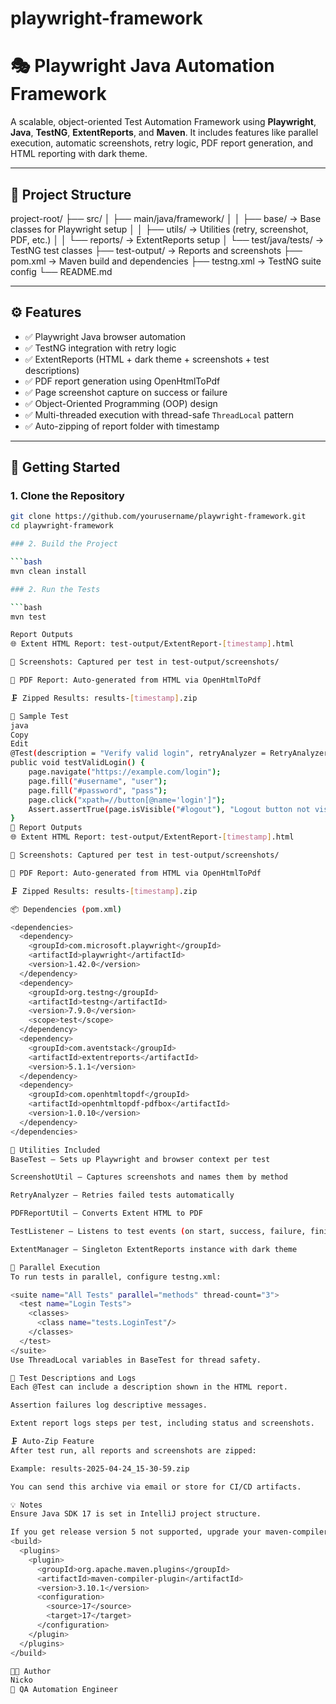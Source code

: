 # playwright-framework
# 🎭 Playwright Java Automation Framework

A scalable, object-oriented Test Automation Framework using **Playwright**, **Java**, **TestNG**, **ExtentReports**, and **Maven**. It includes features like parallel execution, automatic screenshots, retry logic, PDF report generation, and HTML reporting with dark theme.

---

## 📁 Project Structure
project-root/ ├── src/ │ ├── main/java/framework/ │ │ ├── base/ → Base classes for Playwright setup │ │ ├── utils/ → Utilities (retry, screenshot, PDF, etc.) │ │ └── reports/ → ExtentReports setup │ └── test/java/tests/ → TestNG test classes ├── test-output/ → Reports and screenshots ├── pom.xml → Maven build and dependencies ├── testng.xml → TestNG suite config └── README.md

---

## ⚙️ Features

- ✅ Playwright Java browser automation
- ✅ TestNG integration with retry logic
- ✅ ExtentReports (HTML + dark theme + screenshots + test descriptions)
- ✅ PDF report generation using OpenHtmlToPdf
- ✅ Page screenshot capture on success or failure
- ✅ Object-Oriented Programming (OOP) design
- ✅ Multi-threaded execution with thread-safe `ThreadLocal` pattern
- ✅ Auto-zipping of report folder with timestamp

---

## 🚀 Getting Started

### 1. Clone the Repository

```bash
git clone https://github.com/yourusername/playwright-framework.git
cd playwright-framework

### 2. Build the Project

```bash
mvn clean install

### 2. Run the Tests

```bash
mvn test

Report Outputs
🌐 Extent HTML Report: test-output/ExtentReport-[timestamp].html

📸 Screenshots: Captured per test in test-output/screenshots/

📕 PDF Report: Auto-generated from HTML via OpenHtmlToPdf

🗜️ Zipped Results: results-[timestamp].zip

🧪 Sample Test
java
Copy
Edit
@Test(description = "Verify valid login", retryAnalyzer = RetryAnalyzer.class)
public void testValidLogin() {
    page.navigate("https://example.com/login");
    page.fill("#username", "user");
    page.fill("#password", "pass");
    page.click("xpath=//button[@name='login']");
    Assert.assertTrue(page.isVisible("#logout"), "Logout button not visible");
}
📄 Report Outputs
🌐 Extent HTML Report: test-output/ExtentReport-[timestamp].html

📸 Screenshots: Captured per test in test-output/screenshots/

📕 PDF Report: Auto-generated from HTML via OpenHtmlToPdf

🗜️ Zipped Results: results-[timestamp].zip

📦 Dependencies (pom.xml)

<dependencies>
  <dependency>
    <groupId>com.microsoft.playwright</groupId>
    <artifactId>playwright</artifactId>
    <version>1.42.0</version>
  </dependency>
  <dependency>
    <groupId>org.testng</groupId>
    <artifactId>testng</artifactId>
    <version>7.9.0</version>
    <scope>test</scope>
  </dependency>
  <dependency>
    <groupId>com.aventstack</groupId>
    <artifactId>extentreports</artifactId>
    <version>5.1.1</version>
  </dependency>
  <dependency>
    <groupId>com.openhtmltopdf</groupId>
    <artifactId>openhtmltopdf-pdfbox</artifactId>
    <version>1.0.10</version>
  </dependency>
</dependencies>

🧰 Utilities Included
BaseTest – Sets up Playwright and browser context per test

ScreenshotUtil – Captures screenshots and names them by method

RetryAnalyzer – Retries failed tests automatically

PDFReportUtil – Converts Extent HTML to PDF

TestListener – Listens to test events (on start, success, failure, finish)

ExtentManager – Singleton ExtentReports instance with dark theme

🔄 Parallel Execution
To run tests in parallel, configure testng.xml:

<suite name="All Tests" parallel="methods" thread-count="3">
  <test name="Login Tests">
    <classes>
      <class name="tests.LoginTest"/>
    </classes>
  </test>
</suite>
Use ThreadLocal variables in BaseTest for thread safety.

🔐 Test Descriptions and Logs
Each @Test can include a description shown in the HTML report.

Assertion failures log descriptive messages.

Extent report logs steps per test, including status and screenshots.

🗜️ Auto-Zip Feature
After test run, all reports and screenshots are zipped:

Example: results-2025-04-24_15-30-59.zip

You can send this archive via email or store for CI/CD artifacts.

💡 Notes
Ensure Java SDK 17 is set in IntelliJ project structure.

If you get release version 5 not supported, upgrade your maven-compiler-plugin:
<build>
  <plugins>
    <plugin>
      <groupId>org.apache.maven.plugins</groupId>
      <artifactId>maven-compiler-plugin</artifactId>
      <version>3.10.1</version>
      <configuration>
        <source>17</source>
        <target>17</target>
      </configuration>
    </plugin>
  </plugins>
</build>

👨‍💻 Author
Nicko
📍 QA Automation Engineer
